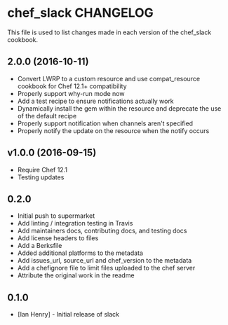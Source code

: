 # chef_slack CHANGELOG

This file is used to list changes made in each version of the chef_slack cookbook.

## 2.0.0 (2016-10-11)
- Convert LWRP to a custom resource and use compat_resource cookbook for Chef 12.1+ compatibility
- Properly support why-run mode now
- Add a test recipe to ensure notifications actually work
- Dynamically install the gem within the resource and deprecate the use of the default recipe
- Properly support notification when channels aren't specified
- Properly notify the update on the resource when the notify occurs

## v1.0.0 (2016-09-15)
- Require Chef 12.1
- Testing updates

## 0.2.0

- Initial push to supermarket
- Add linting / integration testing in Travis
- Add maintainers docs, contributing docs, and testing docs
- Add license headers to files
- Add a Berksfile
- Added additional platforms to the metadata
- Add issues_url, source_url and chef_version to the metadata
- Add a chefignore file to limit files uploaded to the chef server
- Attribute the original work in the readme

## 0.1.0

- [Ian Henry] - Initial release of slack
